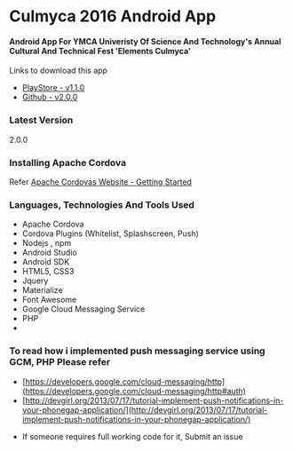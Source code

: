 # Culmyca 2016 Android App

#### Android App For YMCA Univeristy Of Science And Technology's Annual Cultural And Technical Fest 'Elements Culmyca'

Links to download this app
  - [PlayStore - v1.1.0](https://play.google.com/store/apps/details?id=com.vipinkhushu.push)
  - [Github - v2.0.0](https://github.com/vipinkhushu/Culmyca2016App/blob/master/android-release-unsigned.apk)

 
### Latest Version
2.0.0

### Installing Apache Cordova

Refer [Apache Cordovas Website - Getting Started](https://cordova.apache.org/#getstarted)

### Languages, Technologies And Tools Used

- Apache Cordova
- Cordova Plugins (Whitelist, Splashscreen, Push)
- Nodejs , npm
- Android Studio
- Android SDK
- HTML5, CSS3
- Jquery
- Materialize
- Font Awesome
- Google Cloud Messaging Service
- PHP
- 
### To read how i implemented push messaging service using GCM, PHP Please refer

- [https://developers.google.com/cloud-messaging/http](https://developers.google.com/cloud-messaging/http#auth)
- [http://devgirl.org/2013/07/17/tutorial-implement-push-notifications-in-your-phonegap-application/](http://devgirl.org/2013/07/17/tutorial-implement-push-notifications-in-your-phonegap-application/)
 * If someone requires full working code for it, Submit an issue 





